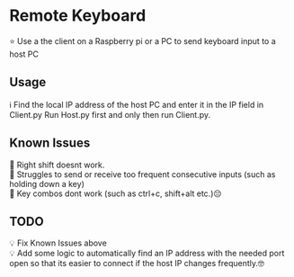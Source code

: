 # Remote Keyboard

⭐ Use a the client on a Raspberry pi or a PC to send keyboard input to a host PC



## Usage

ℹ️ Find the local IP address of the host PC and enter it in the IP field in Client.py
Run Host.py first and only then run Client.py.


## Known Issues

🔴 Right shift doesnt work.  
🔴 Struggles to send or receive too frequent consecutive inputs (such as holding down a key)  
🔴 Key combos dont work (such as ctrl+c, shift+alt etc.)😔  


## TODO

💡 Fix Known Issues above  
💡 Add some logic to automatically find an IP address with the needed port open so that its easier to connect if the host IP changes frequently.🤓
